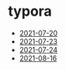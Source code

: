 # typora

- [2021-07-20](https://typora.io/linux/Typora-linux-x64-0.11.0.tar.gz)
- [2021-07-23](https://typora.io/linux/Typora-linux-x64-0.11.1.tar.gz)
- [2021-07-24](https://typora.io/linux/Typora-linux-x64-0.11.2.tar.gz)
- [2021-08-16](https://typora.io/linux/Typora-linux-x64-0.11.5.tar.gz)

